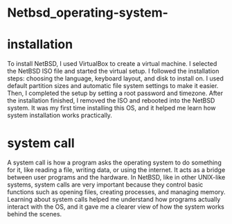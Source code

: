 # Netbsd_operating-system-
# installation 
To install NetBSD, I used VirtualBox to create a virtual machine. I selected the NetBSD ISO file and started the virtual setup. I followed the installation steps: choosing the language, keyboard layout, and disk to install on. I used default partition sizes and automatic file system settings to make it easier. Then, I completed the setup by setting a root password and timezone. After the installation finished, I removed the ISO and rebooted into the NetBSD system. It was my first time installing this OS, and it helped me learn how system installation works practically.

# system call 
A system call is how a program asks the operating system to do something for it, like reading a file, writing data, or using the internet. It acts as a bridge between user programs and the hardware. In NetBSD, like in other UNIX-like systems, system calls are very important because they control basic functions such as opening files, creating processes, and managing memory. Learning about system calls helped me understand how programs actually interact with the OS, and it gave me a clearer view of how the system works behind the scenes.
